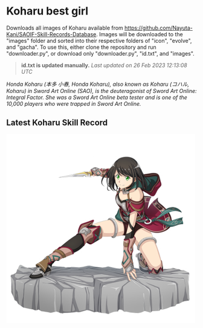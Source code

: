 # Koharu best girl

Downloads all images of Koharu available from https://github.com/Nayuta-Kani/SAOIF-Skill-Records-Database.
Images will be downloaded to the "images" folder and sorted into their respective folders of "icon", "evolve", and "gacha".
To use this, either clone the repository and run "downloader.py", or download only "downloader.py", "id.txt", and "images".

> **id.txt is updated manually.** *Last updated on 26 Feb 2023 12:13:08 UTC*

*Honda Koharu (本多 小春, Honda Koharu), also known as Koharu (コハル, Koharu) in Sword Art Online (SAO), is the deuteragonist of Sword Art Online: Integral Factor. She was a Sword Art Online beta tester and is one of the 10,000 players who were trapped in Sword Art Online.*

## Latest Koharu Skill Record

<img src="https://raw.githubusercontent.com/Nayuta-Kani/SAOIF-Skill-Records-Database/master/srimages/sr_icon_l_6001260.png" title="Latest Koharu Skill Record" alt="An Image of Koharu" width="500" height="500">